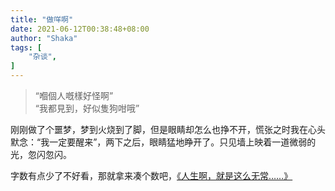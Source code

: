 ```yaml
---
title: "做咩啊"
date: 2021-06-12T00:38:48+08:00
author: "Shaka"
tags: [
    "杂谈",
]
---
```


> “嗰個人嘅樣好怪啊”  
> “我都見到，好似隻狗咁哦”

刚刚做了个噩梦，梦到火烧到了脚，但是眼睛却怎么也挣不开，慌张之时我在心头默念：“我一定要醒来”，两下之后，眼睛猛地睁开了。只见墙上映着一道微弱的光，忽闪忽闪。

字数有点少了不好看，那就拿来凑个数吧，[《人生啊，就是这么无常……》](https://yihui.org/cn/2005/01/20-13-00/)
